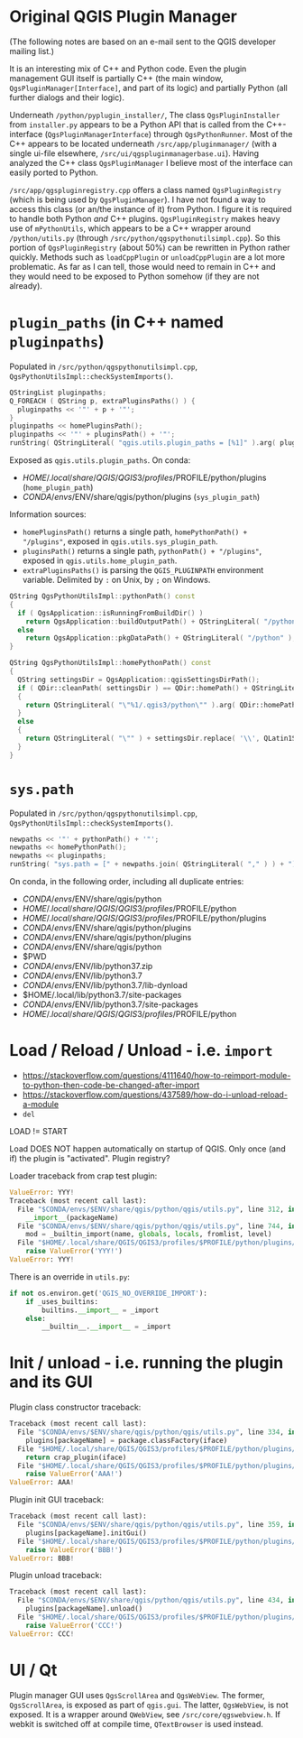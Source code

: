 # Original QGIS Plugin Manager

(The following notes are based on an e-mail sent to the QGIS developer mailing list.)

It is an interesting mix of C++ and Python code. Even the plugin management GUI itself is partially C++ (the main window,
`QgsPluginManager[Interface]`, and part of its logic) and partially Python (all further dialogs and their logic).

Underneath `/python/pyplugin_installer/`, The class `QgsPluginInstaller` from `installer.py` appears to be a Python API that is called from the C++-interface (`QgsPluginManagerInterface`) through `QgsPythonRunner`. Most of the C++ appears to be located underneath `/src/app/pluginmanager/` (with a single ui-file elsewhere, `/src/ui/qgspluginmanagerbase.ui`). Having analyzed the C++ class `QgsPluginManager` I believe most of the interface can easily ported to Python.

`/src/app/qgspluginregistry.cpp` offers a class named `QgsPluginRegistry` (which is being used by `QgsPluginManager`). I have not found a way to access this class (or an/the instance of it) from Python. I figure it is required to handle both Python *and* C++ plugins. `QgsPluginRegistry` makes heavy use of `mPythonUtils`, which appears to be a C++ wrapper around `/python/utils.py` (through `/src/python/qgspythonutilsimpl.cpp`). So this portion of `QgsPluginRegistry` (about 50%) can be rewritten in Python rather quickly. Methods such as `loadCppPlugin` or `unloadCppPlugin` are a lot more problematic. As far as I can tell, those would need to remain in C++ and they would need to be exposed to Python somehow (if they are not already).

# `plugin_paths` (in C++ named `pluginpaths`)

Populated in `/src/python/qgspythonutilsimpl.cpp`, `QgsPythonUtilsImpl::checkSystemImports()`.

```C++
QStringList pluginpaths;
Q_FOREACH ( QString p, extraPluginsPaths() ) {
  pluginpaths << '"' + p + '"';
}
pluginpaths << homePluginsPath();
pluginpaths << '"' + pluginsPath() + '"';
runString( QStringLiteral( "qgis.utils.plugin_paths = [%1]" ).arg( pluginpaths.join( ',' ) ) );
```

Exposed as `qgis.utils.plugin_paths`. On conda:

- $HOME/.local/share/QGIS/QGIS3/profiles/$PROFILE/python/plugins (`home_plugin_path`)
- $CONDA/envs/$ENV/share/qgis/python/plugins (`sys_plugin_path`)

Information sources:

- `homePluginsPath()` returns a single path, `homePythonPath() + "/plugins"`, exposed in `qgis.utils.sys_plugin_path`.
- `pluginsPath()` returns a single path, `pythonPath() + "/plugins"`, exposed in `qgis.utils.home_plugin_path`.
- `extraPluginsPaths()` is parsing the `QGIS_PLUGINPATH` environment variable. Delimited by `:` on Unix, by `;` on Windows.

```C++
QString QgsPythonUtilsImpl::pythonPath() const
{
  if ( QgsApplication::isRunningFromBuildDir() )
    return QgsApplication::buildOutputPath() + QStringLiteral( "/python" );
  else
    return QgsApplication::pkgDataPath() + QStringLiteral( "/python" );
}

QString QgsPythonUtilsImpl::homePythonPath() const
{
  QString settingsDir = QgsApplication::qgisSettingsDirPath();
  if ( QDir::cleanPath( settingsDir ) == QDir::homePath() + QStringLiteral( "/.qgis3" ) )
  {
    return QStringLiteral( "\"%1/.qgis3/python\"" ).arg( QDir::homePath() );
  }
  else
  {
    return QStringLiteral( "\"" ) + settingsDir.replace( '\\', QLatin1String( "\\\\" ) ) + QStringLiteral( "python\"" );
  }
}
```

# `sys.path`

Populated in `/src/python/qgspythonutilsimpl.cpp`, `QgsPythonUtilsImpl::checkSystemImports()`.

```C++
newpaths << '"' + pythonPath() + '"';
newpaths << homePythonPath();
newpaths << pluginpaths;
runString( "sys.path = [" + newpaths.join( QStringLiteral( "," ) ) + "] + sys.path" );
```

On conda, in the following order, including all duplicate entries:

- $CONDA/envs/$ENV/share/qgis/python
- $HOME/.local/share/QGIS/QGIS3/profiles/$PROFILE/python
- $HOME/.local/share/QGIS/QGIS3/profiles/$PROFILE/python/plugins
- $CONDA/envs/$ENV/share/qgis/python/plugins
- $CONDA/envs/$ENV/share/qgis/python/plugins
- $CONDA/envs/$ENV/share/qgis/python
- $PWD
- $CONDA/envs/$ENV/lib/python37.zip
- $CONDA/envs/$ENV/lib/python3.7
- $CONDA/envs/$ENV/lib/python3.7/lib-dynload
- $HOME/.local/lib/python3.7/site-packages
- $CONDA/envs/$ENV/lib/python3.7/site-packages
- $HOME/.local/share/QGIS/QGIS3/profiles/$PROFILE/python

# Load / Reload / Unload - i.e. `import`

- https://stackoverflow.com/questions/4111640/how-to-reimport-module-to-python-then-code-be-changed-after-import
- https://stackoverflow.com/questions/437589/how-do-i-unload-reload-a-module
- `del`

LOAD != START

Load DOES NOT happen automatically on startup of QGIS. Only once (and if) the plugin is "activated". Plugin registry?

Loader traceback from crap test plugin:

```python
ValueError: YYY!
Traceback (most recent call last):
  File "$CONDA/envs/$ENV/share/qgis/python/qgis/utils.py", line 312, in loadPlugin
    __import__(packageName)
  File "$CONDA/envs/$ENV/share/qgis/python/qgis/utils.py", line 744, in _import
    mod = _builtin_import(name, globals, locals, fromlist, level)
  File "$HOME/.local/share/QGIS/QGIS3/profiles/$PROFILE/python/plugins/crap/__init__.py", line 3, in
    raise ValueError('YYY!')
ValueError: YYY!
```

There is an override in `utils.py`:

```python
if not os.environ.get('QGIS_NO_OVERRIDE_IMPORT'):
    if _uses_builtins:
        builtins.__import__ = _import
    else:
        __builtin__.__import__ = _import
```

# Init / unload - i.e. running the plugin and its GUI

Plugin class constructor traceback:

```python
Traceback (most recent call last):
  File "$CONDA/envs/$ENV/share/qgis/python/qgis/utils.py", line 334, in _startPlugin
    plugins[packageName] = package.classFactory(iface)
  File "$HOME/.local/share/QGIS/QGIS3/profiles/$PROFILE/python/plugins/crap/__init__.py", line 7, in classFactory
    return crap_plugin(iface)
  File "$HOME/.local/share/QGIS/QGIS3/profiles/$PROFILE/python/plugins/crap/__init__.py", line 12, in __init__
    raise ValueError('AAA!')
ValueError: AAA!
```

Plugin init GUI traceback:

```python
Traceback (most recent call last):
  File "$CONDA/envs/$ENV/share/qgis/python/qgis/utils.py", line 359, in startPlugin
    plugins[packageName].initGui()
  File "$HOME/.local/share/QGIS/QGIS3/profiles/$PROFILE/python/plugins/crap/__init__.py", line 14, in initGui
    raise ValueError('BBB!')
ValueError: BBB!
```

Plugin unload traceback:

```python
Traceback (most recent call last):
  File "$CONDA/envs/$ENV/share/qgis/python/qgis/utils.py", line 434, in unloadPlugin
    plugins[packageName].unload()
  File "$HOME/.local/share/QGIS/QGIS3/profiles/$PROFILE/python/plugins/crap/__init__.py", line 17, in unload
    raise ValueError('CCC!')
ValueError: CCC!
```

# UI / Qt

Plugin manager GUI uses `QgsScrollArea` and `QgsWebView`. The former, `QgsScrollArea`, is exposed as part of `qgis.gui`. The latter, `QgsWebView`, is not exposed. It is a wrapper around `QWebView`, see `/src/core/qgswebview.h`. If webkit is switched off at compile time, `QTextBrowser` is used instead.
